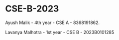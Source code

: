 # CSE-B-2023
Ayush Malik - 4th year - CSE A - 8368191862.  






























Lavanya Malhotra - 1st year - CSE B - 2023B0101285




































